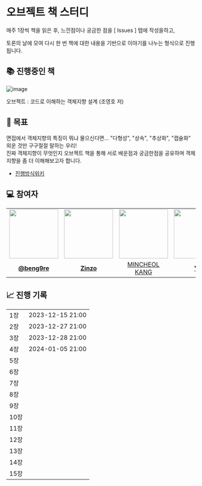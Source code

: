 # 오브젝트 책 스터디 
매주 1장씩 책을 읽은 후, 느낀점이나 궁금한 점을 [ Issues ] 탭에 작성을하고,

토론의 날에 모여 다시 한 번 책에 대한 내용을 기반으로 이야기를 나누는 형식으로 진행됩니다.

## 📚 진행중인 책
![image](https://github.com/IDIOT-s/object-book-study/assets/42106799/3a7c5468-25c6-48de-9901-eccccbe9b971)

오브젝트 : 코드로 이해하는 객체지향 설계 (조영호 저)

## 📍 목표
면접에서 객체지향의 특징이 뭐냐 물으신다면... "다형성", "상속", "추상화", "캡슐화" 외운 것만 구구절절 말하는 우리!
<br/>
진짜 객체지향이 무엇인지 오브젝트 책을 통해 서로 배운점과 궁금한점을 공유하며 객체지향을 좀 더 이해해보고자 합니다.

* [진행방식위키](https://github.com/IDIOT-s/object-book-study/wiki/%EC%8A%A4%ED%84%B0%EB%94%94-%EC%A7%84%ED%96%89-%EB%B0%A9%EC%8B%9D)


## 💻 참여자
<table>
 <tr>
    <td align="center"><a href="https://github.com/beng9re"><img src="https://avatars.githubusercontent.com/beng9re" width="130px;" alt=""></a></td>
    <td align="center"><a href="https://github.com/zinzoddari"><img src="https://avatars.githubusercontent.com/zinzoddari" width="130px;" alt=""></a></td>
    <td align="center"><a href="https://github.com/platanus-kr"><img src="https://avatars.githubusercontent.com/platanus-kr" width="130px;" alt=""></a></td>
    <td align="center"><a href="https://github.com/yeongsik"><img src="https://avatars.githubusercontent.com/yeongsik" width="130px;" alt=""></a></td>
    <td align="center"><a href="https://github.com/JHwan96"><img src="https://avatars.githubusercontent.com/JHwan96" width="130px;" alt=""></a></td>
    <td align="center"><a href="https://github.com/midcondria"><img src="https://avatars.githubusercontent.com/midcondria" width="130px;" alt=""></a></td>
    <td align="center"><a href="https://github.com/unknownKade"><img src="https://avatars.githubusercontent.com/unknownKade" width="130px;" alt=""></a></td>
    <td align="center"><a href="https://github.com/ch200203"><img src="https://avatars.githubusercontent.com/ch200203" width="130px;" alt=""></a></td>
  </tr>
  <tr>
    <td align="center"><a href="https://github.com/beng9re"><b>@beng9re</b></a></td>
    <td align="center"><a href="https://github.com/zinzoddari"><b>Zinzo</b></a></td>
    <td align="center"><a href="https://github.com/platanus-kr">MINCHEOL KANG<b></b></a></td>
    <td align="center"><a href="https://github.com/yeongsik"><b>YS</b></a></td>
    <td align="center"><a href="https://github.com/JHwan96"><b>LeeJooHwan</b></a></td>
    <td align="center"><a href="https://github.com/midcondria"><b>@midcondria</b></a></td>
    <td align="center"><a href="https://github.com/unknownKade"><b>@unknownKade</b></a></td>
    <td align="center"><a href="https://github.com/ch200203"><b>@ch200203</b></a></td>
  </tr>
</table>


## 📈 진행 기록
<table>
  <tr>
    <td>1장</td>
    <td>2023-12-15 21:00</td>
  </tr>
  <tr>
    <td>2장</td>
    <td>2023-12-27 21:00</td>
  </tr>
  <tr>
    <td>3장</td>
    <td>2023-12-28 21:00</td>
  </tr>
  <tr>
    <td>4장</td>
    <td>2024-01-05 21:00</td>
  </tr>
  <tr>
    <td>5장</td>
    <td></td>
  </tr>
  <tr>
    <td>6장</td>
    <td></td>
  </tr>
  <tr>
    <td>7장</td>
    <td></td>
  </tr>
  <tr>
    <td>8장</td>
    <td></td>
  </tr>
  <tr>
    <td>9장</td>
    <td></td>
  </tr>
  <tr>
    <td>10장</td>
    <td></td>
  </tr>
  <tr>
    <td>11장</td>
    <td></td>
  </tr>
  <tr>
    <td>12장</td>
    <td></td>
  </tr>
  <tr>
    <td>13장</td>
    <td></td>
  </tr>
  <tr>
    <td>14장</td>
    <td></td>
  </tr>
  <tr>
    <td>15장</td>
    <td></td>
  </tr>
</table>
